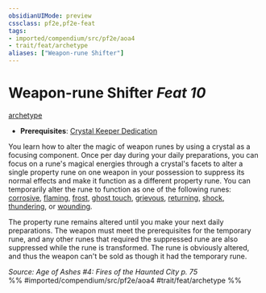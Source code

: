```yaml
---
obsidianUIMode: preview
cssclass: pf2e,pf2e-feat
tags:
- imported/compendium/src/pf2e/aoa4
- trait/feat/archetype
aliases: ["Weapon-rune Shifter"]
---
```

# Weapon-rune Shifter  *Feat 10*  
[archetype](archetype.md)  

- **Prerequisites**: [Crystal Keeper Dedication](crystal-keeper-dedication-aoa4.md)

You learn how to alter the magic of weapon runes by using a crystal as a focusing component. Once per day during your daily preparations, you can focus on a rune's magical energies through a crystal's facets to alter a single property rune on one weapon in your possession to suppress its normal effects and make it function as a different property rune. You can temporarily alter the rune to function as one of the following runes: [corrosive](../equipment/items/corrosive.md), [flaming](../equipment/items/flaming.md), [frost](../equipment/items/frost.md), [ghost touch](../equipment/items/ghost-touch.md), [grievous](../equipment/items/grievous.md), [returning](../equipment/items/returning.md), [shock](../equipment/items/shock.md), [thundering](../equipment/items/thundering.md), or [wounding](../equipment/items/wounding.md).

The property rune remains altered until you make your next daily preparations. The weapon must meet the prerequisites for the temporary rune, and any other runes that required the suppressed rune are also suppressed while the rune is transformed. The rune is obviously altered, and thus the weapon can't be sold as though it had the temporary rune.

*Source: Age of Ashes #4: Fires of the Haunted City p. 75*  
%% #imported/compendium/src/pf2e/aoa4 #trait/feat/archetype %%